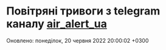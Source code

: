# Повітряні тривоги з telegram каналу [air_alert_ua](https://t.me/air_alert_ua)

Оновлено:
понеділок, 20 червня 2022 20:00:02 +0300
